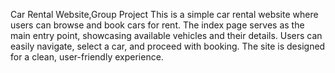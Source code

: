 Car Rental Website,Group Project
This is a simple car rental website where users can browse and book cars for rent. The index page serves as the main entry point, showcasing available vehicles and their details. Users can easily navigate, select a car, and proceed with booking. The site is designed for a clean, user-friendly experience.
